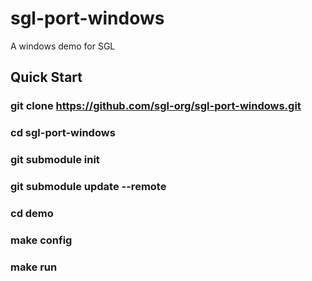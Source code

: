 # sgl-port-windows
A windows demo for SGL
## Quick Start
### git clone https://github.com/sgl-org/sgl-port-windows.git
### cd sgl-port-windows
### git submodule init
### git submodule update --remote
### cd demo
### make config
### make run

